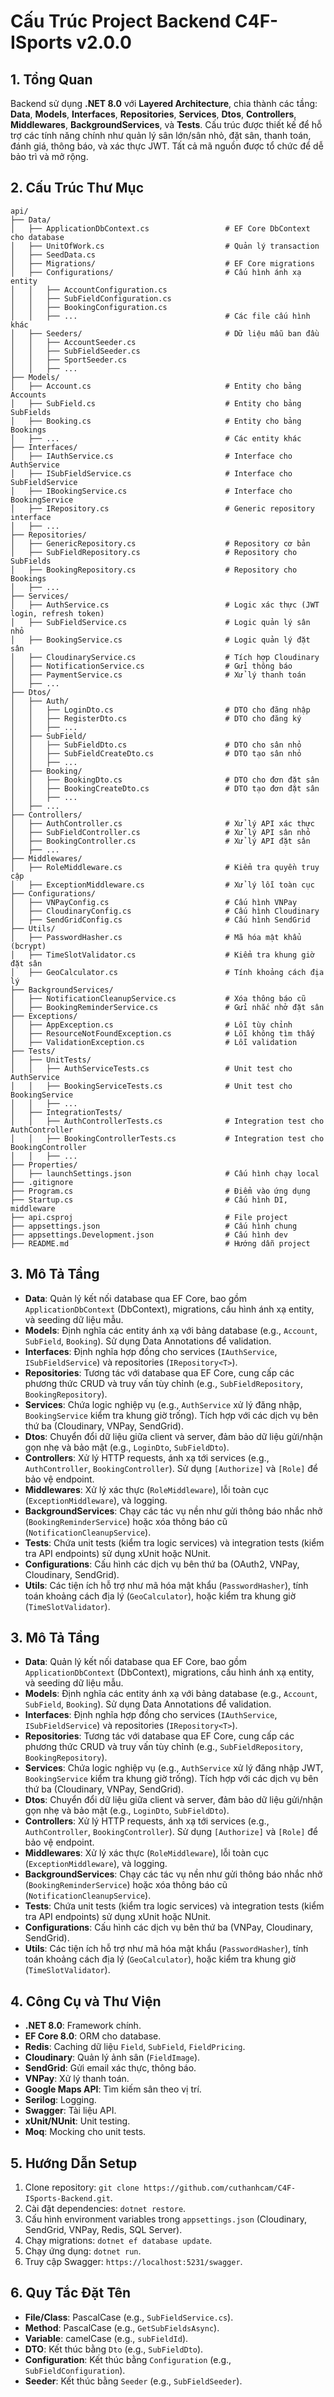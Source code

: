 # Cấu Trúc Project Backend C4F-ISports v2.0.0

## 1. Tổng Quan
Backend sử dụng **.NET 8.0** với **Layered Architecture**, chia thành các tầng: **Data**, **Models**, **Interfaces**, **Repositories**, **Services**, **Dtos**, **Controllers**, **Middlewares**, **BackgroundServices**, và **Tests**. Cấu trúc được thiết kế để hỗ trợ các tính năng chính như quản lý sân lớn/sân nhỏ, đặt sân, thanh toán, đánh giá, thông báo, và xác thực JWT. Tất cả mã nguồn được tổ chức để dễ bảo trì và mở rộng.

## 2. Cấu Trúc Thư Mục
```
api/
├── Data/
│   ├── ApplicationDbContext.cs                 # EF Core DbContext cho database
│   ├── UnitOfWork.cs                           # Quản lý transaction
│   ├── SeedData.cs                         
│   ├── Migrations/                             # EF Core migrations
│   ├── Configurations/                         # Cấu hình ánh xạ entity
│   │   ├── AccountConfiguration.cs
│   │   ├── SubFieldConfiguration.cs
│   │   ├── BookingConfiguration.cs
│   │   ├── ...                                 # Các file cấu hình khác
│   ├── Seeders/                                # Dữ liệu mẫu ban đầu
│   │   ├── AccountSeeder.cs
│   │   ├── SubFieldSeeder.cs
│   │   ├── SportSeeder.cs
│   │   ├── ...
├── Models/
│   ├── Account.cs                              # Entity cho bảng Accounts
│   ├── SubField.cs                             # Entity cho bảng SubFields
│   ├── Booking.cs                              # Entity cho bảng Bookings
│   ├── ...                                     # Các entity khác
├── Interfaces/
│   ├── IAuthService.cs                         # Interface cho AuthService
│   ├── ISubFieldService.cs                     # Interface cho SubFieldService
│   ├── IBookingService.cs                      # Interface cho BookingService
│   ├── IRepository.cs                          # Generic repository interface
│   ├── ...
├── Repositories/
│   ├── GenericRepository.cs                    # Repository cơ bản
│   ├── SubFieldRepository.cs                   # Repository cho SubFields
│   ├── BookingRepository.cs                    # Repository cho Bookings
│   ├── ...
├── Services/
│   ├── AuthService.cs                          # Logic xác thực (JWT login, refresh token)
│   ├── SubFieldService.cs                      # Logic quản lý sân nhỏ
│   ├── BookingService.cs                       # Logic quản lý đặt sân
│   ├── CloudinaryService.cs                    # Tích hợp Cloudinary
│   ├── NotificationService.cs                  # Gửi thông báo
│   ├── PaymentService.cs                       # Xử lý thanh toán
│   ├── ...
├── Dtos/
│   ├── Auth/
│   │   ├── LoginDto.cs                         # DTO cho đăng nhập
│   │   ├── RegisterDto.cs                      # DTO cho đăng ký
│   │   ├── ...
│   ├── SubField/
│   │   ├── SubFieldDto.cs                      # DTO cho sân nhỏ
│   │   ├── SubFieldCreateDto.cs                # DTO tạo sân nhỏ
│   │   ├── ...
│   ├── Booking/
│   │   ├── BookingDto.cs                       # DTO cho đơn đặt sân
│   │   ├── BookingCreateDto.cs                 # DTO tạo đơn đặt sân
│   │   ├── ...
│   ├── ...
├── Controllers/
│   ├── AuthController.cs                       # Xử lý API xác thực
│   ├── SubFieldController.cs                   # Xử lý API sân nhỏ
│   ├── BookingController.cs                    # Xử lý API đặt sân
│   ├── ...
├── Middlewares/
│   ├── RoleMiddleware.cs                       # Kiểm tra quyền truy cập
│   ├── ExceptionMiddleware.cs                  # Xử lý lỗi toàn cục
├── Configurations/
│   ├── VNPayConfig.cs                          # Cấu hình VNPay
│   ├── CloudinaryConfig.cs                     # Cấu hình Cloudinary
│   ├── SendGridConfig.cs                       # Cấu hình SendGrid
├── Utils/
│   ├── PasswordHasher.cs                       # Mã hóa mật khẩu (bcrypt)
│   ├── TimeSlotValidator.cs                    # Kiểm tra khung giờ đặt sân
│   ├── GeoCalculator.cs                        # Tính khoảng cách địa lý
├── BackgroundServices/
│   ├── NotificationCleanupService.cs           # Xóa thông báo cũ
│   ├── BookingReminderService.cs               # Gửi nhắc nhở đặt sân
├── Exceptions/
│   ├── AppException.cs                         # Lỗi tùy chỉnh
│   ├── ResourceNotFoundException.cs            # Lỗi không tìm thấy
│   ├── ValidationException.cs                  # Lỗi validation
├── Tests/
│   ├── UnitTests/
│   │   ├── AuthServiceTests.cs                 # Unit test cho AuthService
│   │   ├── BookingServiceTests.cs              # Unit test cho BookingService
│   │   ├── ...
│   ├── IntegrationTests/
│   │   ├── AuthControllerTests.cs              # Integration test cho AuthController
│   │   ├── BookingControllerTests.cs           # Integration test cho BookingController
│   │   ├── ...
├── Properties/
│   ├── launchSettings.json                     # Cấu hình chạy local
├── .gitignore
├── Program.cs                                  # Điểm vào ứng dụng
├── Startup.cs                                  # Cấu hình DI, middleware
├── api.csproj                                  # File project
├── appsettings.json                            # Cấu hình chung
├── appsettings.Development.json                # Cấu hình dev
├── README.md                                   # Hướng dẫn project
```

## 3. Mô Tả Tầng
- **Data**: Quản lý kết nối database qua EF Core, bao gồm `ApplicationDbContext` (DbContext), migrations, cấu hình ánh xạ entity, và seeding dữ liệu mẫu.
- **Models**: Định nghĩa các entity ánh xạ với bảng database (e.g., `Account`, `SubField`, `Booking`). Sử dụng Data Annotations để validation.
- **Interfaces**: Định nghĩa hợp đồng cho services (`IAuthService`, `ISubFieldService`) và repositories (`IRepository<T>`).
- **Repositories**: Tương tác với database qua EF Core, cung cấp các phương thức CRUD và truy vấn tùy chỉnh (e.g., `SubFieldRepository`, `BookingRepository`).
- **Services**: Chứa logic nghiệp vụ (e.g., `AuthService` xử lý đăng nhập, `BookingService` kiểm tra khung giờ trống). Tích hợp với các dịch vụ bên thứ ba (Cloudinary, VNPay, SendGrid).
- **Dtos**: Chuyển đổi dữ liệu giữa client và server, đảm bảo dữ liệu gửi/nhận gọn nhẹ và bảo mật (e.g., `LoginDto`, `SubFieldDto`).
- **Controllers**: Xử lý HTTP requests, ánh xạ tới services (e.g., `AuthController`, `BookingController`). Sử dụng `[Authorize]` và `[Role]` để bảo vệ endpoint.
- **Middlewares**: Xử lý xác thực (`RoleMiddleware`), lỗi toàn cục (`ExceptionMiddleware`), và logging.
- **BackgroundServices**: Chạy các tác vụ nền như gửi thông báo nhắc nhở (`BookingReminderService`) hoặc xóa thông báo cũ (`NotificationCleanupService`).
- **Tests**: Chứa unit tests (kiểm tra logic services) và integration tests (kiểm tra API endpoints) sử dụng xUnit hoặc NUnit.
- **Configurations**: Cấu hình các dịch vụ bên thứ ba (OAuth2, VNPay, Cloudinary, SendGrid).
- **Utils**: Các tiện ích hỗ trợ như mã hóa mật khẩu (`PasswordHasher`), tính toán khoảng cách địa lý (`GeoCalculator`), hoặc kiểm tra khung giờ (`TimeSlotValidator`).


## 3. Mô Tả Tầng
- **Data**: Quản lý kết nối database qua EF Core, bao gồm `ApplicationDbContext` (DbContext), migrations, cấu hình ánh xạ entity, và seeding dữ liệu mẫu.
- **Models**: Định nghĩa các entity ánh xạ với bảng database (e.g., `Account`, `SubField`, `Booking`). Sử dụng Data Annotations để validation.
- **Interfaces**: Định nghĩa hợp đồng cho services (`IAuthService`, `ISubFieldService`) và repositories (`IRepository<T>`).
- **Repositories**: Tương tác với database qua EF Core, cung cấp các phương thức CRUD và truy vấn tùy chỉnh (e.g., `SubFieldRepository`, `BookingRepository`).
- **Services**: Chứa logic nghiệp vụ (e.g., `AuthService` xử lý đăng nhập JWT, `BookingService` kiểm tra khung giờ trống). Tích hợp với các dịch vụ bên thứ ba (Cloudinary, VNPay, SendGrid).
- **Dtos**: Chuyển đổi dữ liệu giữa client và server, đảm bảo dữ liệu gửi/nhận gọn nhẹ và bảo mật (e.g., `LoginDto`, `SubFieldDto`).
- **Controllers**: Xử lý HTTP requests, ánh xạ tới services (e.g., `AuthController`, `BookingController`). Sử dụng `[Authorize]` và `[Role]` để bảo vệ endpoint.
- **Middlewares**: Xử lý xác thực (`RoleMiddleware`), lỗi toàn cục (`ExceptionMiddleware`), và logging.
- **BackgroundServices**: Chạy các tác vụ nền như gửi thông báo nhắc nhở (`BookingReminderService`) hoặc xóa thông báo cũ (`NotificationCleanupService`).
- **Tests**: Chứa unit tests (kiểm tra logic services) và integration tests (kiểm tra API endpoints) sử dụng xUnit hoặc NUnit.
- **Configurations**: Cấu hình các dịch vụ bên thứ ba (VNPay, Cloudinary, SendGrid).
- **Utils**: Các tiện ích hỗ trợ như mã hóa mật khẩu (`PasswordHasher`), tính toán khoảng cách địa lý (`GeoCalculator`), hoặc kiểm tra khung giờ (`TimeSlotValidator`).

## 4. Công Cụ và Thư Viện
- **.NET 8.0**: Framework chính.
- **EF Core 8.0**: ORM cho database.
- **Redis**: Caching dữ liệu `Field`, `SubField`, `FieldPricing`.
- **Cloudinary**: Quản lý ảnh sân (`FieldImage`).
- **SendGrid**: Gửi email xác thực, thông báo.
- **VNPay**: Xử lý thanh toán.
- **Google Maps API**: Tìm kiếm sân theo vị trí.
- **Serilog**: Logging.
- **Swagger**: Tài liệu API.
- **xUnit/NUnit**: Unit testing.
- **Moq**: Mocking cho unit tests.

## 5. Hướng Dẫn Setup
1. Clone repository: `git clone https://github.com/cuthanhcam/C4F-ISports-Backend.git`.
2. Cài đặt dependencies: `dotnet restore`.
3. Cấu hình environment variables trong `appsettings.json` (Cloudinary, SendGrid, VNPay, Redis, SQL Server).
4. Chạy migrations: `dotnet ef database update`.
5. Chạy ứng dụng: `dotnet run`.
6. Truy cập Swagger: `https://localhost:5231/swagger`.

## 6. Quy Tắc Đặt Tên
- **File/Class**: PascalCase (e.g., `SubFieldService.cs`).
- **Method**: PascalCase (e.g., `GetSubFieldsAsync`).
- **Variable**: camelCase (e.g., `subFieldId`).
- **DTO**: Kết thúc bằng `Dto` (e.g., `SubFieldDto`).
- **Configuration**: Kết thúc bằng `Configuration` (e.g., `SubFieldConfiguration`).
- **Seeder**: Kết thúc bằng `Seeder` (e.g., `SubFieldSeeder`).